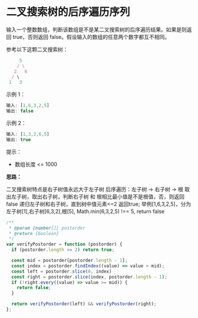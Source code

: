 # 二叉搜索树的后序遍历序列

输入一个整数数组，判断该数组是不是某二叉搜索树的后序遍历结果。如果是则返回 true，否则返回 false。假设输入的数组的任意两个数字都互不相同。

参考以下这颗二叉搜索树：

```js
     5
    / \
   2   6
  / \
 1   3
```

示例 1：

```js
输入: [1,6,3,2,5]
输出: false
```

示例 2：

```js
输入: [1,3,2,6,5]
输出: true
```

提示：

- 数组长度 <= 1000

**思路：**

二叉搜索树特点是右子树值永远大于左子树
后序遍历：左子树 -> 右子树 -> 根
取出左子树，取出右子树，判断右子树 和 根相比最小值是不是根值，否，则返回false
递归左子树和右子树，直到树中值元素<=2 返回true;
举例[1,6,3,2,5]，分为左子树[1],右子树[6,3,2],根[5], Math.min(6,3,2,5) !== 5, return false

```ts
/**
 * @param {number[]} postorder
 * @return {boolean}
 */
var verifyPostorder = function (postorder) {
  if (postorder.length <= 2) return true;

  const mid = postorder[postorder.length - 1];
  const index = postorder.findIndex((value) => value > mid);
  const left = postorder.slice(0, index)
  const right = postorder.slice(index, postorder.length - 1);
  if (!right.every((value) => value >= mid)) {
    return false;
  }

  return verifyPostorder(left) && verifyPostorder(right);
};

```
